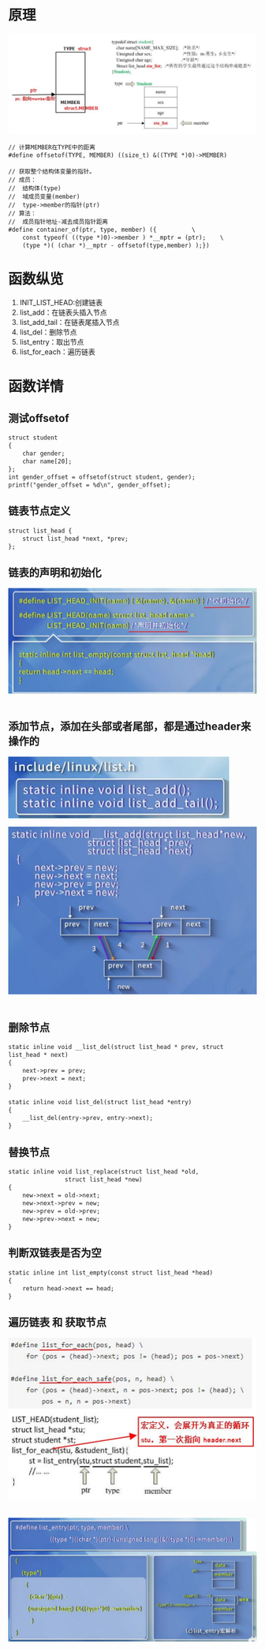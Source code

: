 # 原理
![](../photo/5b5c18f5667b15d8bbe6db0e9321e98c_MD5.png)

```
// 计算MEMBER在TYPE中的距离
#define offsetof(TYPE, MEMBER) ((size_t) &((TYPE *)0)->MEMBER)

// 获取整个结构体变量的指针。
// 成员：
// 	结构体(type)
// 	域成员变量(member)
// 	type->member的指针(ptr)
// 算法：
// 	成员指针地址-减去成员指针距离
#define container_of(ptr, type, member) ({          \
    const typeof( ((type *)0)->member ) *__mptr = (ptr);    \
    (type *)( (char *)__mptr - offsetof(type,member) );})  
```

# 函数纵览
1. INIT_LIST_HEAD:创建链表
2. list_add：在链表头插入节点
3. list_add_tail：在链表尾插入节点
4. list_del：删除节点
5. list_entry：取出节点
6. list_for_each：遍历链表

# 函数详情
## 测试offsetof
```
struct student
{
    char gender;
    char name[20];
};
int gender_offset = offsetof(struct student, gender);
printf("gender_offset = %d\n", gender_offset);
```

## 链表节点定义
```
struct list_head {
    struct list_head *next, *prev;
};
```

## 链表的声明和初始化
![](../photo/b74b0148e6ffef4e4b9d02f153f22719_MD5.png) 

## 添加节点，添加在头部或者尾部，都是通过header来操作的

![](../photo/414c5759e48751f37e034dcc151786a1_MD5.png) 

![](../photo/a1cb88f28367bb6db8991b9ce65fe9a2_MD5.png) 

## 删除节点
```
static inline void __list_del(struct list_head * prev, struct list_head * next)
{
    next->prev = prev;
    prev->next = next;
}

static inline void list_del(struct list_head *entry)
{
    __list_del(entry->prev, entry->next);
}
```

## 替换节点
```
static inline void list_replace(struct list_head *old,
                struct list_head *new)
{
    new->next = old->next;
    new->next->prev = new;
    new->prev = old->prev;
    new->prev->next = new;
}
```

## 判断双链表是否为空
```
static inline int list_empty(const struct list_head *head)
{
    return head->next == head;
}
```

## 遍历链表 和 获取节点

![](../photo/fdc29fe15cb253293e51ac89b45ae4be_MD5.png) 

![](../photo/79bb315c0a61565723f6e5d1417f7944_MD5.png)